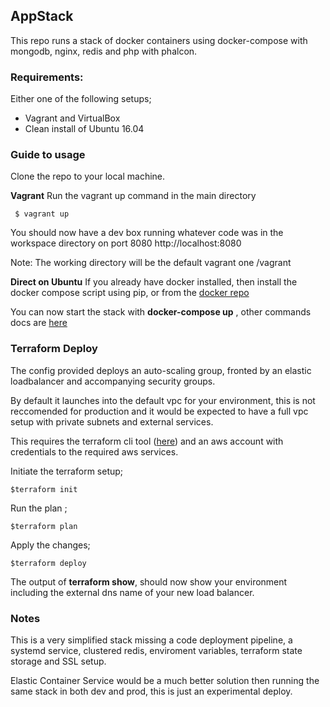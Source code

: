 
## AppStack ##

This repo runs a stack of docker containers using docker-compose with mongodb, nginx, redis and php with phalcon.

### Requirements: ###
Either one of the following setups;

 - Vagrant and VirtualBox
 - Clean install of Ubuntu 16.04

### Guide to usage ###
 Clone the repo to your local machine.
 
 **Vagrant**
Run the vagrant up command in the main directory
 
     $ vagrant up
  
You should now have a dev box running whatever code was in the workspace directory on port 8080
http://localhost:8080

Note: The working directory will be the default vagrant one /vagrant

**Direct on Ubuntu**
If you already have docker installed, then install the docker compose script using pip, or from the [docker repo](https://docs.docker.com/compose/install/#install-compose) 

You can now start the stack with **docker-compose up** , other commands docs are [here](https://docs.docker.com/compose/gettingstarted/)

 
### Terraform Deploy ###
 The config provided deploys an auto-scaling group, fronted by an elastic loadbalancer and accompanying security groups.

By default it launches into the default vpc for your environment, this is not reccomended for production and it would be expected to have a full vpc setup with private subnets and external services.

This requires the terraform  cli tool ([here](https://www.terraform.io/intro/getting-started/install.html)) and an aws account with credentials to the required aws services.

Initiate the terraform setup;

    $terraform init
Run the plan ;

    $terraform plan
Apply the changes;

    $terraform deploy

The output of **terraform show**, should now show your environment including the external dns name of your new load balancer.
 
### Notes ###

This is a very simplified stack missing a code deployment pipeline, a systemd service, clustered redis, enviroment variables, terraform state storage and SSL setup.

Elastic Container Service would be a much better solution then running the same stack in both dev and prod, this is just an experimental deploy.

